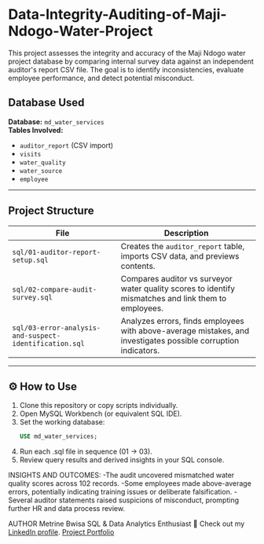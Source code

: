 # Data-Integrity-Auditing-of-Maji-Ndogo-Water-Project
This project assesses the integrity and accuracy of the Maji Ndogo water project database by comparing internal survey data against an independent auditor's report CSV file.
The goal is to identify inconsistencies, evaluate employee performance, and detect potential misconduct.

## Database Used
**Database:** `md_water_services`  
**Tables Involved:**  
- `auditor_report` (CSV import)  
- `visits`  
- `water_quality`  
- `water_source`  
- `employee`  

---

## Project Structure

| File | Description |
|------|--------------|
| `sql/01-auditor-report-setup.sql` | Creates the `auditor_report` table, imports CSV data, and previews contents. |
| `sql/02-compare-audit-survey.sql` | Compares auditor vs surveyor water quality scores to identify mismatches and link them to employees. |
| `sql/03-error-analysis-and-suspect-identification.sql` | Analyzes errors, finds employees with above-average mistakes, and investigates possible corruption indicators. |

---

## ⚙️ How to Use
1. Clone this repository or copy scripts individually.  
2. Open MySQL Workbench (or equivalent SQL IDE).  
3. Set the working database:
   ```sql
   USE md_water_services;
4. Run each .sql file in sequence (01 → 03).
5. Review query results and derived insights in your SQL console.

INSIGHTS AND OUTCOMES:
-The audit uncovered mismatched water quality scores across 102 records.
-Some employees made above-average errors, potentially indicating training issues or deliberate falsification.
-Several auditor statements raised suspicions of misconduct, prompting further HR and data process review.

AUTHOR
Metrine Bwisa
SQL & Data Analytics Enthusiast
🔗 Check out my [LinkedIn profile](https://www.linkedin.com/in/yourusername/](https://www.linkedin.com/in/metrine-bwisa-883123376/)).
    [Project Portfolio](datascienceportfol.io/metrinebwisa4)
